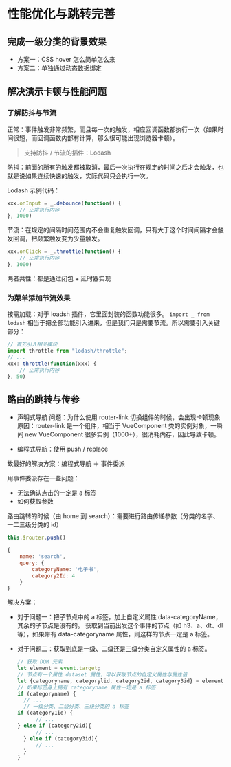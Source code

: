 # 性能优化与跳转完善

## 完成一级分类的背景效果

- 方案一：CSS  hover 怎么简单怎么来
- 方案二：单独通过动态数据绑定

## 解决演示卡顿与性能问题

### 了解防抖与节流

正常：事件触发非常频繁，而且每一次的触发，相应回调函数都执行一次（如果时间很短，而回调函数内部有计算，那么很可能出现浏览器卡顿）。

> 支持防抖 / 节流的插件：Lodash

防抖：前面的所有的触发都被取消，最后一次执行在规定的时间之后才会触发，也就是说如果连续快速的触发，实际代码只会执行一次。

Lodash 示例代码：

```js
xxx.onInput = _.debounce(function() {
    // 正常执行内容
}, 1000)
```

节流：在规定的间隔时间范围内不会重复触发回调，只有大于这个时间间隔才会触发回调，把频繁触发变为少量触发。

```js
xxx.onClick = _.throttle(function() {
    // 正常执行内容
}, 1000)
```

两者共性：都是通过闭包 + 延时器实现

### 为菜单添加节流效果

按需加载：对于 loadsh 插件，它里面封装的函数功能很多。
`import _ from lodash` 相当于把全部功能引入进来，但是我们只是需要节流。所以需要引入关键部分：

```js
// 首先引入相关模块
import throttle from "lodash/throttle";
// ...
xxx: throttle(function(xxx) {
    // 正常执行内容
}, 50)
```

## 路由的跳转与传参

- 声明式导航
  问题：为什么使用 router-link 切换组件的时候，会出现卡顿现象
  原因：router-link 是一个组件，相当于 VueComponent 类的实例对象，一瞬间
  new VueComponent 很多实例（1000+），很消耗内存，因此导致卡顿。

- 编程式导航：使用 push / replace

故最好的解决方案：编程式导航 ＋ 事件委派

用事件委派存在一些问题：
- 无法确认点击的一定是 a 标签
- 如何获取参数

路由跳转的时候（由 home 到 search）：需要进行路由传递参数（分类的名字、一二三级分类的 id）

```js
this.$router.push()

{
    name: 'search',
    query: {
        categoryName: '电子书',
        category2Id: 4
    }
}
```

解决方案：

- 对于问题一：把子节点中的 a 标签，加上自定义属性 data-categoryName，其余的子节点是没有的。
  获取到当前出发这个事件的节点（如 h3、a、dt、dl 等），如果带有 data-categoryname 属性，则这样的节点一定是 a 标签。
  
- 对于问题二：获取到底是一级、二级还是三级分类自定义属性的 a 标签。
    ```js
  // 获取 DOM 元素
  let element = event.target;
  // 节点有一个属性 dataset 属性，可以获取节点的自定义属性与属性值
  let {categoryname, categorylid, category2id, category3id} = element.dataset;
  // 如果标签身上拥有 categoryname 属性一定是 a 标签
  if (categoryname) {
      // ...
      // 一级分类、二级分类、三级分类的 a 标签
  	if (category1id) {
          // ...
  	} else if (category2id){
          // ...
      } else if (category3id){
          // ...
      }
  }
  ```








































